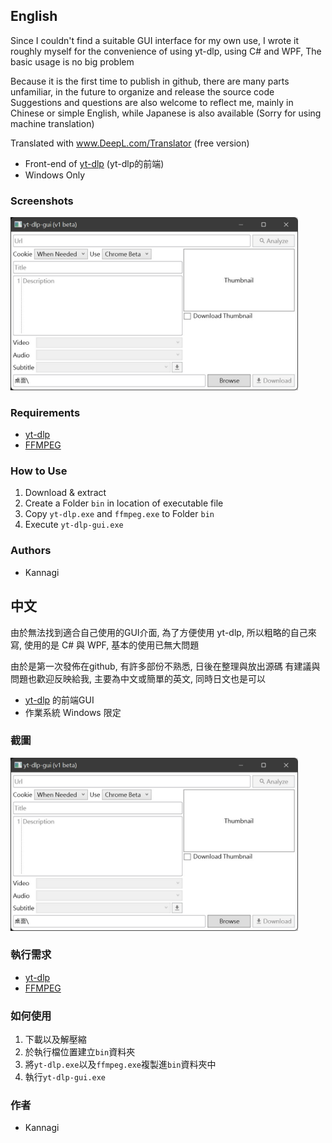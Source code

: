 
## English
Since I couldn't find a suitable GUI interface for my own use, 
I wrote it roughly myself for the convenience of using yt-dlp, 
using C# and WPF, The basic usage is no big problem

Because it is the first time to publish in github, there are many parts unfamiliar, in the future to organize and release the source code
Suggestions and questions are also welcome to reflect me, mainly in Chinese or simple English, while Japanese is also available
(Sorry for using machine translation)

Translated with www.DeepL.com/Translator (free version)
* Front-end of [yt-dlp](https://github.com/yt-dlp/yt-dlp) (yt-dlp的前端)
* Windows Only

### Screenshots
<img src=".github/screenshot01.jpg" width="460"/>

### Requirements
* [yt-dlp](https://github.com/yt-dlp/yt-dlp)
* [FFMPEG](https://ffmpeg.org/download.html#build-windows)

### How to Use
1. Download & extract
2. Create a Folder `bin` in location of executable file
3. Copy `yt-dlp.exe` and `ffmpeg.exe` to Folder `bin`
4. Execute `yt-dlp-gui.exe`

### Authors
* Kannagi

## 中文
由於無法找到適合自己使用的GUI介面, 
為了方便使用 yt-dlp, 所以粗略的自己來寫, 
使用的是 C# 與 WPF, 基本的使用已無大問題

由於是第一次發佈在github, 有許多部份不熟悉, 日後在整理與放出源碼
有建議與問題也歡迎反映給我, 主要為中文或簡單的英文, 同時日文也是可以

* [yt-dlp](https://github.com/yt-dlp/yt-dlp) 的前端GUI
* 作業系統 Windows 限定

### 截圖
<img src=".github/screenshot01.jpg" width="460"/>

### 執行需求
* [yt-dlp](https://github.com/yt-dlp/yt-dlp)
* [FFMPEG](https://ffmpeg.org/download.html#build-windows)

### 如何使用
1. 下載以及解壓縮
2. 於執行檔位置建立`bin`資料夾
3. 將`yt-dlp.exe`以及`ffmpeg.exe`複製進`bin`資料夾中
4. 執行`yt-dlp-gui.exe`

### 作者
* Kannagi
